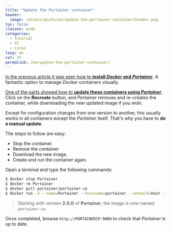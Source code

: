 ```yaml
---
title: "Update the Portainer container"
header:
  image: /assets/posts/en/update-the-portainer-container/header.png
toc: false
classes: wide
categories:
  - Tutorial
  - PC
  - Linux
lang: en
ref: 37
permalink: /en/update-the-portainer-container/
---
```


[In the previous article it was seen how to **install *Docker* and *Portainer***](https://www.danielmartingonzalez.com/en/docker-and-portainer-in-debian). A fantastic option to manage *Docker* containers visually.

[One of the parts showed how to **update these containers using *Portainer***](https://www.danielmartingonzalez.com/en/docker-and-portainer-in-debian/#bonus-2-keep-your-containers-up-to-date). Click on the **Recreate** button, and *Portainer* removes and re-creates the container, while downloading the new updated image if you wish.

Except for configuration changes from one version to another, this usually works in all containers except the *Portainer* itself. That's why you have to **do a manual update**.

The steps to follow are easy:

- Stop the container.
- Remove the container
- Download the new image.
- Create and run the container again.

Open a terminal and type the following commands:

```bash
$ docker stop Portainer
$ docker rm Portainer
$ docker pull portainer/portainer-ce
$ docker run -d --name=Portainer --hostname=portainer --network=host --restart=always -v /var/run/docker.sock:/var/run/docker.sock -v portainer_data:/data -e TZ='Europe/Madrid' portainer/portainer-ce
```

> Starting with version **2.0.0** of **Portainer**, the image is now named `portainer-ce`.

Once completed, browse `http://PORTAINERIP:9000` to check that *Portainer* is up to date.
